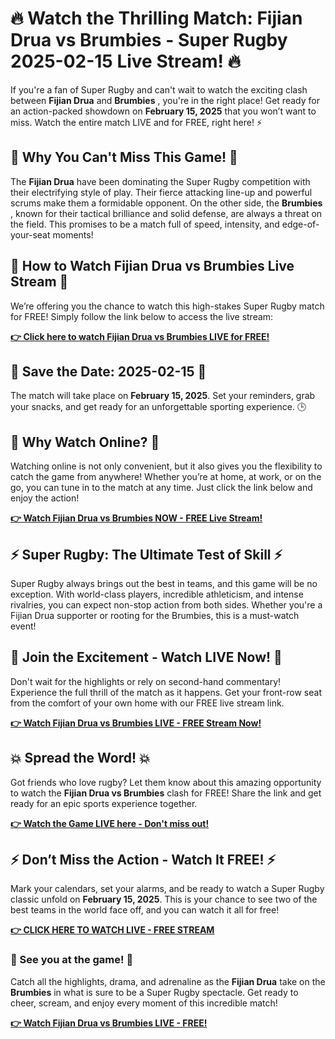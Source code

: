 # 🔥 Watch the Thrilling Match: Fijian Drua vs Brumbies - Super Rugby 2025-02-15 Live Stream! 🔥

If you're a fan of Super Rugby and can't wait to watch the exciting clash between **Fijian Drua** and **Brumbies** , you're in the right place! Get ready for an action-packed showdown on **February 15, 2025** that you won’t want to miss. Watch the entire match LIVE and for FREE, right here! ⚡

## 🏉 Why You Can't Miss This Game! 🏉

The **Fijian Drua** have been dominating the Super Rugby competition with their electrifying style of play. Their fierce attacking line-up and powerful scrums make them a formidable opponent. On the other side, the **Brumbies** , known for their tactical brilliance and solid defense, are always a threat on the field. This promises to be a match full of speed, intensity, and edge-of-your-seat moments!

## 🔗 How to Watch Fijian Drua vs Brumbies Live Stream 🔗

We’re offering you the chance to watch this high-stakes Super Rugby match for FREE! Simply follow the link below to access the live stream:

[**👉 Click here to watch Fijian Drua vs Brumbies LIVE for FREE!**](https://tinyurl.com/livestreamfreeo?st=Fijian+Drua+vs+Brumbies&si=ghc)

## 📅 Save the Date: 2025-02-15 📅

The match will take place on **February 15, 2025**. Set your reminders, grab your snacks, and get ready for an unforgettable sporting experience. 🕒

## 🎉 Why Watch Online? 🎉

Watching online is not only convenient, but it also gives you the flexibility to catch the game from anywhere! Whether you’re at home, at work, or on the go, you can tune in to the match at any time. Just click the link below and enjoy the action!

[**👉 Watch Fijian Drua vs Brumbies NOW - FREE Live Stream!**](https://tinyurl.com/livestreamfreeo?st=Fijian+Drua+vs+Brumbies&si=ghc)

## ⚡ Super Rugby: The Ultimate Test of Skill ⚡

Super Rugby always brings out the best in teams, and this game will be no exception. With world-class players, incredible athleticism, and intense rivalries, you can expect non-stop action from both sides. Whether you're a Fijian Drua supporter or rooting for the Brumbies, this is a must-watch event!

## 🚀 Join the Excitement - Watch LIVE Now! 🚀

Don't wait for the highlights or rely on second-hand commentary! Experience the full thrill of the match as it happens. Get your front-row seat from the comfort of your own home with our FREE live stream link.

[**👉 Watch Fijian Drua vs Brumbies LIVE - FREE Stream Now!**](https://tinyurl.com/livestreamfreeo?st=Fijian+Drua+vs+Brumbies&si=ghc)

## 💥 Spread the Word! 💥

Got friends who love rugby? Let them know about this amazing opportunity to watch the **Fijian Drua vs Brumbies** clash for FREE! Share the link and get ready for an epic sports experience together.

[**👉 Watch the Game LIVE here - Don't miss out!**](https://tinyurl.com/livestreamfreeo?st=Fijian+Drua+vs+Brumbies&si=ghc)

## ⚡ Don’t Miss the Action - Watch It FREE! ⚡

Mark your calendars, set your alarms, and be ready to watch a Super Rugby classic unfold on **February 15, 2025**. This is your chance to see two of the best teams in the world face off, and you can watch it all for free!

[**👉 CLICK HERE TO WATCH LIVE - FREE STREAM**](https://tinyurl.com/livestreamfreeo?st=Fijian+Drua+vs+Brumbies&si=ghc)

### 🙌 See you at the game! 🙌

Catch all the highlights, drama, and adrenaline as the **Fijian Drua** take on the **Brumbies** in what is sure to be a Super Rugby spectacle. Get ready to cheer, scream, and enjoy every moment of this incredible match!

[**👉 Watch Fijian Drua vs Brumbies LIVE - FREE!**](https://tinyurl.com/livestreamfreeo?st=Fijian+Drua+vs+Brumbies&si=ghc)
